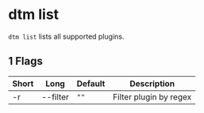 # dtm list

`dtm list` lists all supported plugins.

## 1 Flags

| Short | Long     | Default | Description            |
|-------|----------|---------|------------------------|
| -r    | --filter | `""`    | Filter plugin by regex |
